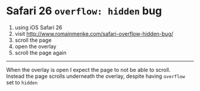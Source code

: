 # Safari 26 `overflow: hidden` bug

1. using iOS Safari 26
2. visit http://www.romainmenke.com/safari-overflow-hidden-bug/
3. scroll the page
4. open the overlay
5. scroll the page again

-----

When the overlay is open I expect the page to not be able to scroll.  
Instead the page scrolls underneath the overlay, despite having `overflow` set to `hidden`
